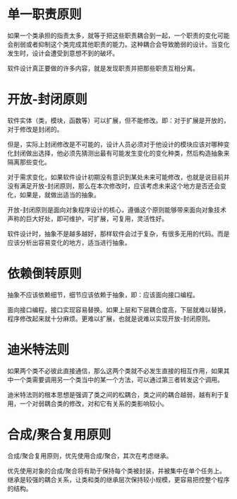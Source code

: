 # 单一职责原则

如果一个类承担的指责太多，就等于把这些职责耦合到一起，一个职责的变化可能会削弱或者抑制这个类完成其他职责的能力。这种耦合会导致脆弱的设计。当变化发生时，设计会遭受到意想不到的破坏。

软件设计真正要做的许多内容，就是发现职责并把那些职责互相分离。

# 开放-封闭原则

软件实体（类，模块，函数等）可以扩展，但不能修改。即：对于扩展是开放的，对于修改是封闭的。

但是，实际上封闭修改是不可能的，设计人员必须对于他设计的模块应该对哪种变化封闭做出选择，他必须先猜测出最有可能发生变化的变化种类，然后构造抽象来隔离那些变化。

对于需求变化，如果软件设计初期没有意识到某处未来可能修改，也就是说目前并没有满足开放-封闭原则，那么在本次修改时，应该考虑未来这个地方是否还会变化，如果是，就做出适当的抽象。

开放-封闭原则是面向对象程序设计的核心，遵循这个原则能够带来面向对象技术声称的巨大好处，即可维护，可扩展，可复用，灵活性好。

软件设计时，抽象不是越多越好，那样软件会过于复杂，有很多无用的代码。而是应该分析出容易变化的地方，适当进行抽象。

# 依赖倒转原则

抽象不应该依赖细节，细节应该依赖于抽象，即：应该面向接口编程。

面向接口编程，接口实现容易替换。如果上层和下层耦合度高，下层就难以替换，程序修改起来就十分麻烦。更难以扩展，也就是说难以实现开放-封闭原则。

# 迪米特法则

如果两个类不必彼此直接通信，那么这两个类就不必发生直接的相互作用，如果其中一个类需要调用另一个类当中的某一个方法，可以通过第三者转发这个调用。

迪米特法则的根本思想是强调了类之间的松耦合，类之间的耦合越弱，越有利于复用，一个对弱耦合类的修改，对和它有关系的类影响较小。

# 合成/聚合复用原则

合成/聚合复用原则，优先使用合成/聚合，其次在考虑继承。

优先使用对象的合成/聚合将有助于保持每个类被封装，并被集中在单个任务上。继承是较强的耦合关系，让类和类的继承层次保持较小规模，更容易把控整个程序的结构。
